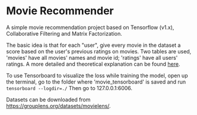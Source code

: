# Movie Recommender
A simple movie recommendation project based on Tensorflow (v1.x), Collaborative Filtering and Matrix Factorization.

The basic idea is that for each "user", give every movie in the dataset a score based on the user's previous ratings on movies. Two tables are used, 'movies' have all movies' names and movie id; 'ratings' have all users' ratings. A more detailed and theoretical explanation can be found [here](https://towardsdatascience.com/recommendation-system-matrix-factorization-d61978660b4b).

To use Tensorboard to visualize the loss while training the model, open up the terminal, go to the folder where 'movie_tensorboard' is saved and run `tensorboard --logdir=./` Then go to 127.0.0.1:6006.

Datasets can be downloaded from https://grouplens.org/datasets/movielens/.
